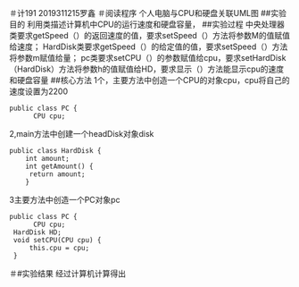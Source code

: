 ＃计191 2019311215罗鑫
＃阅读程序
个人电脑与CPU和硬盘关联UML图
##实验目的
利用类描述计算机中CPU的运行速度和硬盘容量，
##实验过程
中央处理器类要求getSpeed（）的返回速度的值，要求setSpeed（）方法将参数M的值赋值给速度； HardDisk类要求getSpeed（）的给定值的值，要求setSpeed（）方法将参数m赋值给量； pc类要求setCPU（）的参数赋值给cpu，要求setHardDisk（HardDisk）方法将参数h的值赋值给HD，要求显示（）方法能显示cpu的速度和硬盘容量
##核心方法
1个，主要方法中创造一个CPU的对象cpu，cpu将自己的速度设置为2200
```
public class PC {
	  CPU cpu;
```
2,main方法中创建一个headDisk对象disk
```
public class HardDisk {
    int amount; 
    int getAmount() {
     return amount;
	}
```
3主要方法中创造一个PC对象pc
```
public class PC {
	  CPU cpu;
 HardDisk HD;
 void setCPU(CPU cpu) {
	 this.cpu = cpu;
 }
```
＃#实验结果
经过计算机计算得出
